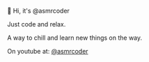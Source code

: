 👋 Hi, it's @asmrcoder

Just code and relax.

A way to chill and learn new things on the way.

On youtube at: [@asmrcoder](https://youtube.com/@asmrcoder)



